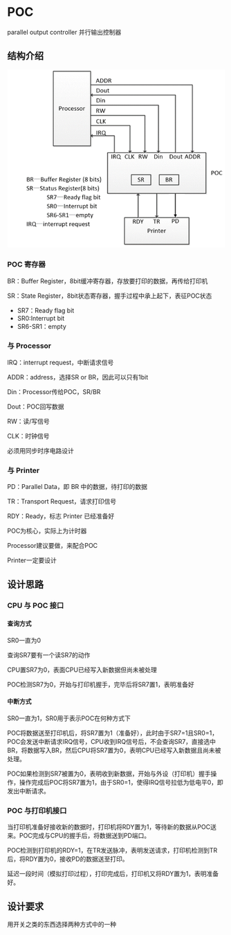 # POC

parallel output controller 并行输出控制器

## 结构介绍

![](./assets/poc-1.png)

### POC 寄存器

BR：Buffer Register，8bit缓冲寄存器，存放要打印的数据，再传给打印机

SR：State Register，8bit状态寄存器，握手过程中承上起下，表征POC状态
*   SR7：Ready flag bit
*   SR0:Interrupt bit
*   SR6-SR1：empty

### 与 Processor

IRQ：interrupt request，中断请求信号

ADDR：address，选择SR or BR，因此可以只有1bit

Din：Processor传给POC，SR/BR

Dout：POC回写数据

RW：读/写信号

CLK：时钟信号

必须用同步时序电路设计

### 与 Printer

PD：Parallel Data，即 BR 中的数据，待打印的数据

TR：Transport Request，请求打印信号

RDY：Ready，标志 Printer 已经准备好

POC为核心，实际上为计时器

Processor建议要做，来配合POC

Printer一定要设计

## 设计思路

### CPU 与 POC 接口

#### 查询方式

SR0一直为0

查询SR7要有一个读SR7的动作

CPU置SR7为0，表面CPU已经写入新数据但尚未被处理

POC检测SR7为0，开始与打印机握手，完毕后将SR7置1，表明准备好

#### 中断方式

SR0一直为1，SR0用于表示POC在何种方式下

POC将数据送至打印机后，将SR7置为1（准备好），此时由于SR7=1且SR0=1，POC会发送中断请求IRQ信号，CPU收到IRQ信号后，不会查询SR7，直接选中BR，将数据写入BR，然后CPU将SR7置为0，表明CPU已经写入新数据且尚未被处理。

POC如果检测到SR7被置为0，表明收到新数据，开始与外设（打印机）握手操作，操作完成后POC将SR7置为1，由于SR0=1，使得IRQ信号拉低为低电平0，即发出中断请求。

### POC 与打印机接口

当打印机准备好接收新的数据时，打印机将RDY置为1，等待新的数据从POC送来。POC完成与CPU的握手后，将数据送到PD端口。

POC检测到打印机的RDY=1，在TR发送脉冲，表明发送请求，打印机检测到TR后，将RDY置为0，接收PD的数据送至打印。

延迟一段时间（模拟打印过程），打印完成后，打印机又将RDY置为1，表明准备好。

## 设计要求

用开关之类的东西选择两种方式中的一种



